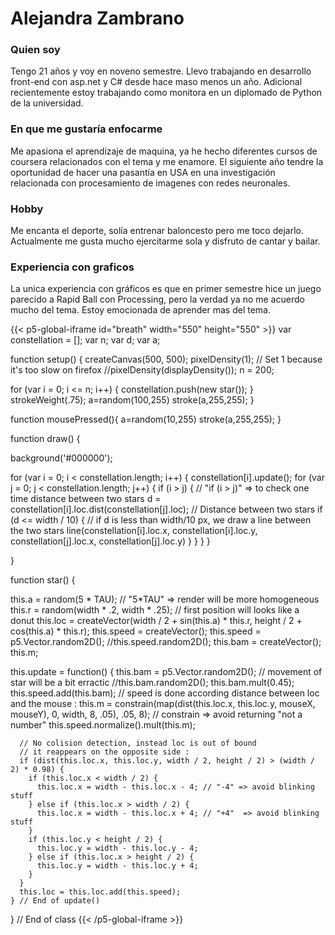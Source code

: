 # Alejandra Zambrano
### Quien soy
Tengo 21 años y voy en noveno semestre. Llevo trabajando en desarrollo front-end con asp.net y C# desde hace maso menos un año. Adicional recientemente estoy trabajando como monitora en un diplomado de Python de la universidad.
### En que me gustaría enfocarme
Me apasiona el aprendizaje de maquina, ya he hecho diferentes cursos de coursera relacionados con el tema y me enamore. El siguiente año tendre la oportunidad de hacer una pasantía en USA en una investigación relacionada con procesamiento de imagenes con redes neuronales.
### Hobby
Me encanta el deporte, solía entrenar baloncesto pero me toco dejarlo. Actualmente me gusta mucho ejercitarme sola y disfruto de cantar y bailar.

### Experiencia con graficos
La unica experiencia con gráficos es que en primer semestre hice un juego parecido a Rapid Ball con Processing, pero la verdad ya no me acuerdo mucho del tema. Estoy emocionada de aprender mas del tema.

{{< p5-global-iframe id="breath" width="550" height="550" >}}
var constellation = [];
var n;
var d;
var a;

function setup() {
  createCanvas(500, 500);
  pixelDensity(1); // Set 1 because it's too slow on firefox
  //pixelDensity(displayDensity());
  n = 200;

  for (var i = 0; i <= n; i++) {
    constellation.push(new star());
  }
  strokeWeight(.75);
	a=random(100,255)
  stroke(a,255,255);
}

function	mousePressed(){
	a=random(10,255)
  stroke(a,255,255);
	}

function draw() {

  background('#000000');

  for (var i = 0; i < constellation.length; i++) {
    constellation[i].update();
    for (var j = 0; j < constellation.length; j++) {
      if (i > j) { // "if (i > j)" => to check one time distance between two stars
        d = constellation[i].loc.dist(constellation[j].loc); // Distance between two stars
        if (d <= width / 10) { // if d is less than width/10 px, we draw a line between the two stars
          line(constellation[i].loc.x, constellation[i].loc.y, constellation[j].loc.x, constellation[j].loc.y)
        }
      }
    }
  }

}

function star() {

  this.a = random(5 * TAU); // "5*TAU" => render will be more homogeneous
  this.r = random(width * .2, width * .25); // first position will looks like a donut
  this.loc = createVector(width / 2 + sin(this.a) * this.r, height / 2 + cos(this.a) * this.r);
  this.speed = createVector();
  this.speed = p5.Vector.random2D();
  //this.speed.random2D();
  this.bam = createVector();
  this.m;


  this.update = function() {
      this.bam = p5.Vector.random2D(); // movement of star will be a bit erractic
      //this.bam.random2D();
      this.bam.mult(0.45);
      this.speed.add(this.bam);
      // speed is done according distance between loc and the mouse :
      this.m = constrain(map(dist(this.loc.x, this.loc.y, mouseX, mouseY), 0, width, 8, .05), .05, 8); // constrain => avoid returning "not a number"
      this.speed.normalize().mult(this.m);

      // No colision detection, instead loc is out of bound
      // it reappears on the opposite side :
      if (dist(this.loc.x, this.loc.y, width / 2, height / 2) > (width / 2) * 0.98) {
        if (this.loc.x < width / 2) {
          this.loc.x = width - this.loc.x - 4; // "-4" => avoid blinking stuff
        } else if (this.loc.x > width / 2) {
          this.loc.x = width - this.loc.x + 4; // "+4"  => avoid blinking stuff
        }
        if (this.loc.y < height / 2) {
          this.loc.y = width - this.loc.y - 4;
        } else if (this.loc.x > height / 2) {
          this.loc.y = width - this.loc.y + 4;
        }
      }
      this.loc = this.loc.add(this.speed);
    } // End of update()
} // End of class
{{< /p5-global-iframe >}}